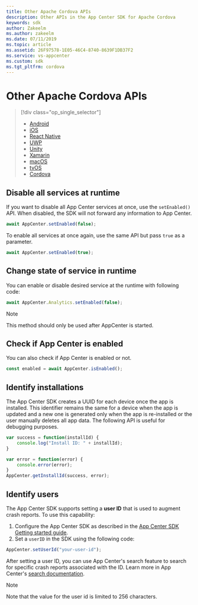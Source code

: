 ```yaml
---
title: Other Apache Cordova APIs
description: Other APIs in the App Center SDK for Apache Cordova
keywords: sdk
author: Zakeelm 
ms.author: zakeelm
ms.date: 07/11/2019
ms.topic: article
ms.assetid: 26F97578-1E05-46C4-8740-8639F1DB37F2
ms.service: vs-appcenter
ms.custom: sdk
ms.tgt_pltfrm: cordova
---
```


# Other Apache Cordova APIs

> [!div  class="op_single_selector"]
> * [Android](android.md)
> * [iOS](ios.md)
> * [React Native](react-native.md)
> * [UWP](uwp.md)
> * [Unity](unity.md)
> * [Xamarin](xamarin.md)
> * [macOS](macos.md)
> * [tvOS](tvos.md)
> * [Cordova](cordova.md)

## Disable all services at runtime

If you want to disable all App Center services at once, use the `setEnabled()` API. When disabled, the SDK will not forward any information to App Center.

```javascript
await AppCenter.setEnabled(false);
```

To enable all services at once again, use the same API but pass `true` as a parameter.

```javascript
await AppCenter.setEnabled(true);
```

## Change state of service in runtime

You can enable or disable desired service at the runtime with following code:

```javascript
await AppCenter.Analytics.setEnabled(false);
```

> [!NOTE]
> This method should only be used after AppCenter is started.

## Check if App Center is enabled

You can also check if App Center is enabled or not.

```javascript
const enabled = await AppCenter.isEnabled();
```

## Identify installations

The App Center SDK creates a UUID for each device once the app is installed. This identifier remains the same for a device when the app is updated and a new one is generated only when the app is re-installed or the user manually deletes all app data. The following API is useful for debugging purposes.

```javascript
var success = function(installId) {
    console.log("Install ID: " + installId);
}

var error = function(error) {
    console.error(error);
}
AppCenter.getInstallId(success, error);
```

## Identify users

The App Center SDK supports setting a **user ID** that is used to augment crash reports. To use this capability:

1. Configure the App Center SDK as described in the [App Center SDK Getting started guide](~/sdk/getting-started/cordova.md).
2. Set a `userID` in the SDK using the following code:

```javascript
AppCenter.setUserId("your-user-id");
```
After setting a user ID, you can use App Center's search feature to search for specific crash reports associated with the ID. Learn more in App Center's [search documentation](~/diagnostics/search.md). 

> [!NOTE]
> Note that the value for the user id is limited to 256 characters.
